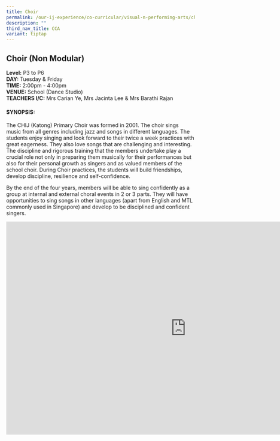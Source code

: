 ```yaml
---
title: Choir
permalink: /our-ij-experience/co-curricular/visual-n-performing-arts/choir/
description: ""
third_nav_title: CCA
variant: tiptap
---
```

<h2>Choir (Non Modular)</h2>
<p><strong>Level:</strong>&nbsp;P3 to P6
<br><strong>DAY:</strong>&nbsp;Tuesday &amp; Friday
<br><strong>TIME:</strong>&nbsp;2:00pm - 4:00pm
<br><strong>VENUE:</strong>&nbsp;School (Dance Studio)
<br><strong>TEACHERS I/C:</strong>&nbsp;Mrs Carian Ye, Mrs Jacinta Lee &amp;
Mrs Barathi Rajan</p>
<h4><strong>SYNOPSIS:</strong></h4>
<p>The CHIJ (Katong) Primary Choir was formed in 2001. The choir sings music
from all genres including jazz and songs in different languages. The students
enjoy singing and look forward to their twice a week practices with great
eagerness. They also love songs that are challenging and interesting. The
discipline and rigorous training that the members undertake play a crucial
role not only in preparing them musically for their performances but also
for their personal growth as singers and as valued members of the school
choir. During Choir practices, the students will build friendships, develop
discipline, resilience and self-confidence.</p>
<p>By the end of the four years, members will be able to sing confidently
as a group at internal and external choral events in 2 or 3 parts. They
will have opportunities to sing songs in other languages (apart from English
and MTL commonly used in Singapore) and develop to be disciplined and confident
singers.</p>
<div class="iframe-wrapper">
<iframe height="569" width="960" allowfullscreen="true" frameborder="0" src="https://docs.google.com/presentation/d/e/2PACX-1vQ0e-bAmY0dmMa5ZaL7k_2V59TqblbhCziI_G63j-bMwcXjKWZZS9naii2FNWgvW0sQxW1iiz0Kzw6D/embed?start=true&amp;loop=false&amp;delayms=5000"></iframe>
</div>
<p></p>